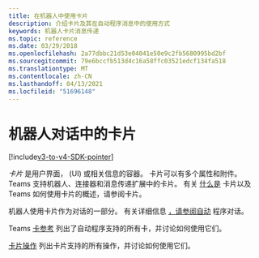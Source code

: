 ```yaml
---
title: 在机器人中使用卡片
description: 介绍卡片及其在自动程序消息中的使用方式
keywords: 机器人卡片消息传递
ms.topic: reference
ms.date: 03/29/2018
ms.openlocfilehash: 2a77dbbc21d53e04041e50e9c2fb5680995bd2bf
ms.sourcegitcommit: 79e6bccfb513d4c16a58ffc03521edcf134fa518
ms.translationtype: MT
ms.contentlocale: zh-CN
ms.lasthandoff: 04/13/2021
ms.locfileid: "51696148"
---
```

# <a name="cards-in-bot-conversations"></a>机器人对话中的卡片

[!include[v3-to-v4-SDK-pointer](~/includes/v3-to-v4-pointer-bots.md)]

*卡片* 是用户界面， (UI) 或相关信息的容器。 卡片可以有多个属性和附件。 Teams 支持机器人、连接器和消息传递扩展中的卡片。 有关 [什么是](~/task-modules-and-cards/what-are-cards.md) 卡片以及 Teams 如何使用卡片的概述，请参阅卡片。

机器人使用卡片作为对话的一部分。 有关详细信息 [，请参阅自动](~/resources/bot-v3/bot-conversations/bots-conversations.md) 程序对话。

Teams [卡参考](~/task-modules-and-cards/cards/cards-reference.md) 列出了自动程序支持的所有卡，并讨论如何使用它们。

[卡片操作](~/task-modules-and-cards/cards/cards-actions.md) 列出卡片支持的所有操作，并讨论如何使用它们。
